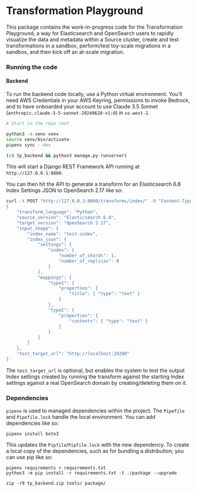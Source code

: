 # Transformation Playground

This package contains the work-in-progress code for the Transformation Playground, a way for Elasticsearch and OpenSearch users to rapidly visualize the data and metadata within a Source cluster, create and test transformations in a sandbox, perform/test toy-scale migrations in a sandbox, and then kick off an at-scale migration.

### Running the code

#### Backend
To run the backend code locally, use a Python virtual environment.  You'll need AWS Credentials in your AWS Keyring, permissions to invoke Bedrock, and to have onboarded your account to use Claude 3.5 Sonnet (`anthropic.claude-3-5-sonnet-20240620-v1:0`) in `us-west-2`.

```bash
# Start in the repo root

python3 -m venv venv
source venv/bin/activate
pipenv sync --dev

(cd tp_backend && python3 manage.py runserver)
```

This will start a Django REST Framework API running at `http://127.0.0.1:8000`.

You can then hit the API to generate a transform for an Elasticsearch 6.8 Index Settings JSON to OpenSearch 2.17 like so:

```bash
curl -X POST "http://127.0.0.1:8000/transforms/index/" -H "Content-Type: application/json" -d '
{
    "transform_language": "Python",
    "source_version": "Elasticsearch 6.8",
    "target_version": "OpenSearch 2.17",
    "input_shape": {
        "index_name": "test-index",
        "index_json": {
            "settings": {
                "index": {
                    "number_of_shards": 1,
                    "number_of_replicas": 0
                }
            },
            "mappings": {
                "type1": {
                    "properties": {
                        "title": { "type": "text" }
                    }
                },
                "type2": {
                    "properties": {
                        "contents": { "type": "text" }
                    }
                }
            }
        }
    },
    "test_target_url": "http://localhost:29200"
}'
```

The `test_target_url` is optional, but enables the system to test the output Index settings created by running the transform against the starting Index settings against a real OpenSearch domain by creating/deleting them on it.


### Dependencies
`pipenv` is used to managed dependencies within the project.  The `Pipefile` and `Pipefile.lock` handle the local environment.  You can add dependencies like so:

```
pipenv install boto3
```

This updates the `Pipfile`/`Pipfile.lock` with the new dependency.  To create a local copy of the dependencies, such as for bundling a distribution, you can use pip like so:

```
pipenv requirements > requirements.txt
python3 -m pip install -r requirements.txt -t ./package --upgrade

zip -r9 tp_backend.zip tools/ package/
```